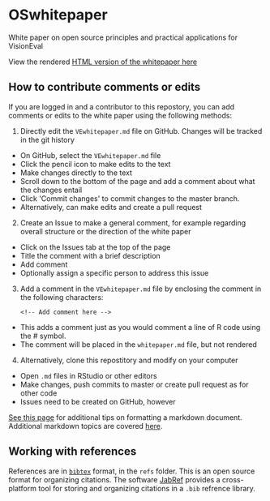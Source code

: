 # OSwhitepaper
White paper on open source principles and practical applications for VisionEval 

View the rendered [HTML version of the whitepaper here](http://htmlpreview.github.io/?https://github.com/VisionEval/OSwhitepaper/blob/master/VEwhitepaper.html)

## How to contribute comments or edits

If you are logged in and a contributor to this repostory, you can add comments or edits to the white paper using the following methods:

1. Directly edit the `VEwhitepaper.md` file on GitHub. Changes will be tracked in the git history
+ On GitHub, select the `VEwhitepaper.md` file 
+ Click the pencil icon to make edits to the text
+ Make changes directly to the text
+ Scroll down to the bottom of the page and add a comment about what the changes entail
+ Click 'Commit changes' to commit changes to the master branch.
+ Alternatively, can make edits and create a pull request

2. Create an Issue to make a general comment, for example regarding overall structure or the direction of the white paper 
+ Click on the Issues tab at the top of the page
+ Title the comment with a brief description
+ Add comment
+ Optionally assign a specific person to address this issue 

3. Add a comment in the `VEwhitepaper.md` file by enclosing the comment in the following characters:

    `<!-- Add comment here -->`

<!-- For example, this is a comment here -->

+ This adds a comment just as you would comment a line of R code using the \# symbol.
+ The comment will be placed in the `whitepaper.md` file, but not rendered

4. Alternatively, clone this repostitory and modify on your computer

+ Open `.md` files in RStudio or other editors
+ Make changes, push commits to master or create pull request as for other code
+ Issues need to be created on GitHub, however

[See this page](https://help.github.com/articles/basic-writing-and-formatting-syntax/) for additional tips on formatting a markdown document. Additional markdown topics are covered [here](https://guides.github.com/features/mastering-markdown/).

## Working with references

References are in [`bibtex`](http://www.bibtex.org/) format, in the `refs` folder. This is an open source format for organizing citations. The software [JabRef](https://github.com/JabRef/jabref/releases/tag/v3.8.2) provides a cross-platform tool for storing and organizing citations in a `.bib` refrence library.
